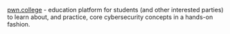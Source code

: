 [pwn.college](https://pwn.college/) - education platform for students (and other interested parties) to learn about, and practice, core cybersecurity concepts in a hands-on fashion.
